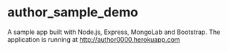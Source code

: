 author_sample_demo
==================

A sample app built with Node.js, Express, MongoLab and Bootstrap. The application is running at http://author0000.herokuapp.com
